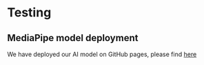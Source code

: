 # Testing

## MediaPipe model deployment
We have deployed our AI model on GitHub pages, please find [here](https://github.com/archishab/VisuSpeak-MediaPipe-Model) 
